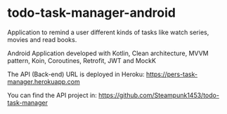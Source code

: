 # todo-task-manager-android

Application to remind a user different kinds of tasks like watch series, movies and read books.

Android Application developed with Kotlin, Clean architecture, MVVM pattern, Koin, Coroutines, Retrofit, JWT and MockK

The API (Back-end) URL is deployed in Heroku: https://pers-task-manager.herokuapp.com

You can find the API project in: https://github.com/Steampunk1453/todo-task-manager
